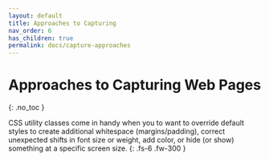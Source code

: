 ```yaml
---
layout: default
title: Approaches to Capturing
nav_order: 6
has_children: true
permalink: docs/capture-approaches
---
```


# Approaches to Capturing Web Pages
{: .no_toc }

CSS utility classes come in handy when you to want to override default styles to create additional whitespace (margins/padding), correct unexpected shifts in font size or weight, add color, or hide (or show) something at a specific screen size.
{: .fs-6 .fw-300 }
